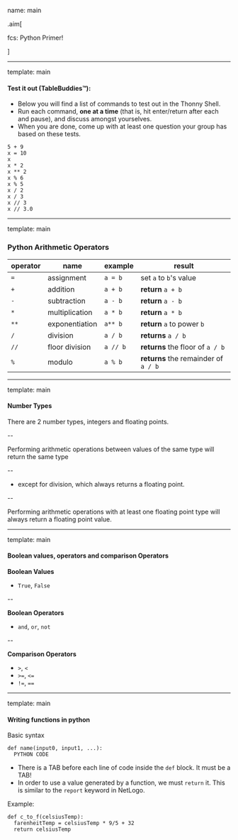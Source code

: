 name: main

.aim[<div>
  fcs: Python Primer!
  </div>]

---
template: main

#### Test it out (TableBuddies™):
- Below you will find a list of commands to test out in the Thonny Shell.
- Run each command, **one at a time** (that is, hit enter/return after each and pause), and discuss amongst yourselves.
- When you are done, come up with at least one question your group has based on these tests.

```
5 + 9
x = 10
x
x * 2
x ** 2
x % 6
x % 5
x / 2
x / 3
x // 3
x // 3.0
```

---
template: main

### Python Arithmetic Operators
operator | name | example | result
---      | ---  | ---     | ---
`=`      | assignment  |  `a = b`  | set `a` to `b`'s value
`+`  | addition  | `a + b`  | **return** `a + b`
`-`  | subtraction  | `a - b`  | **return** `a - b`
`*`  | multiplication  | `a * b`  | **return** `a * b`
`**`  | exponentiation  | `a** b`  | **return** `a` to power `b`
`/`  | division  | `a / b`  | **returns** `a / b`
`//`  | floor division  | `a // b`  | **returns** the floor of `a / b`
`%`  | modulo   | `a % b`  | **returns** the remainder of `a / b`


---
template: main

#### Number Types
There are 2 number types, integers and floating points.

--

Performing arithmetic operations between values of the same type will return the same type

--
- except for division, which always returns a floating point.

--

Performing arithmetic operations with at least one floating point type will always return a floating point value.

---
template: main

#### Boolean values, operators and comparison Operators

**Boolean Values**
 - `True`, `False`

--

**Boolean Operators**
 - `and`, `or`, `not`

--

**Comparison Operators**
 - `>`, `<`
 - `>=`, `<=`
 - `!=`, `==`

---
template: main

#### Writing functions in python

Basic syntax
 ```
 def name(input0, input1, ...):
   PYTHON CODE
 ```

 * There is a TAB before each line of code inside the `def` block. It must be a TAB!
 * In order to use a value generated by a function, we must `return` it. This is similar to the `report` keyword in NetLogo.

Example:
```
def c_to_f(celsiusTemp):
  farenheitTemp = celsiusTemp * 9/5 + 32
  return celsiusTemp
```
